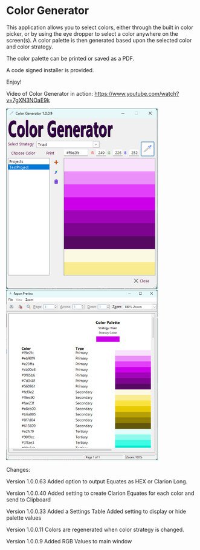 # Color Generator

This application allows you to select colors, either through the built in color picker, or by using the eye dropper to select a color anywhere on the screen(s).  A color palette is then generated based upon the selected color and color strategy.

The color palette can be printed or saved as a PDF.

A code signed installer is provided.

Enjoy!

Video of Color Generator in action:
https://www.youtube.com/watch?v=7gXN3NOaE9k


<img src="https://github.com/donridley1972/ColorGenerator/blob/main/Screenshots/ColorGenerator.png" width=400/>

<img src="https://github.com/donridley1972/ColorGenerator/blob/main/Screenshots/ColorPalette.png" width=400/>

Changes:

Version 1.0.0.63
Added option to output Equates as HEX or Clarion Long.

Version 1.0.0.40
Added setting to create Clarion Equates for each color and send to Clipboard

Version 1.0.0.33
Added a Settings Table
Added setting to display or hide palette values

Version 1.0.0.11
Colors are regenerated when color strategy is changed.

Version 1.0.0.9
Added RGB Values to main window
